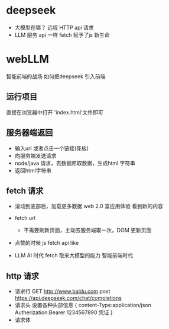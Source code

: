 # deepseek
- 大模型在哪？
   远程
   HTTP api 请求
- LLM 服务
  api 一样
  fetch 赋予了js 新生命

# webLLM
智能前端的战场
如何把deepseek 引入前端

## 运行项目 
直接在浏览器中打开 'index.html'文件即可

## 服务器端返回
- 输入url 或者点击一个链接(死板)
- 向服务端发送请求
- node/java 请求，去数据库取数据，生成html 字符串
- 返回html字符串

## fetch 请求
- 滚动到底部后，加载更多数据 web 2.0 富应用体验
  看到新的内容
- fetch url
  - 不需要刷新页面，主动去服务端取一次，DOM 更新页面
- 点赞的时候
  js fetch api like

- LLM AI 时代
  fetch 取来大模型的能力 智能前端时代

## http 请求
   - 请求行 GET http://www.baidu.com
   post https://api.deepseek.com/chat/completions
   - 请求头
   设置各种头部信息
   {
    content-Type:application/json
    Autherization:Bearer 1234567890 凭证
   }
   - 请求体
